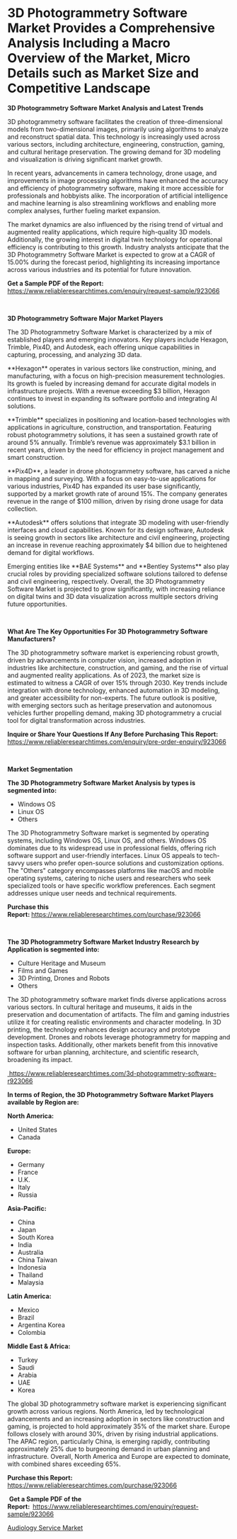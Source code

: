 <p><h1>3D Photogrammetry Software Market Provides a Comprehensive Analysis Including a Macro Overview of the Market, Micro Details such as Market Size and Competitive Landscape</h1></p><p><strong>3D Photogrammetry Software Market Analysis and Latest Trends</strong></p>
<p><p>3D photogrammetry software facilitates the creation of three-dimensional models from two-dimensional images, primarily using algorithms to analyze and reconstruct spatial data. This technology is increasingly used across various sectors, including architecture, engineering, construction, gaming, and cultural heritage preservation. The growing demand for 3D modeling and visualization is driving significant market growth. </p><p>In recent years, advancements in camera technology, drone usage, and improvements in image processing algorithms have enhanced the accuracy and efficiency of photogrammetry software, making it more accessible for professionals and hobbyists alike. The incorporation of artificial intelligence and machine learning is also streamlining workflows and enabling more complex analyses, further fueling market expansion. </p><p>The market dynamics are also influenced by the rising trend of virtual and augmented reality applications, which require high-quality 3D models. Additionally, the growing interest in digital twin technology for operational efficiency is contributing to this growth. Industry analysts anticipate that the 3D Photogrammetry Software Market is expected to grow at a CAGR of 15.00% during the forecast period, highlighting its increasing importance across various industries and its potential for future innovation.</p></p>
<p><strong>Get a Sample PDF of the Report:&nbsp;</strong> <a href="https://www.reliableresearchtimes.com/enquiry/request-sample/923066?utm_campaign=3190&utm_medium=2&utm_source=Github&utm_content=ia&utm_term=05032025&utm_id=3d-photogrammetry-software">https://www.reliableresearchtimes.com/enquiry/request-sample/923066</a></p>
<p>&nbsp;</p>
<p><strong>3D Photogrammetry Software Major Market Players</strong></p>
<p><p>The 3D Photogrammetry Software Market is characterized by a mix of established players and emerging innovators. Key players include Hexagon, Trimble, Pix4D, and Autodesk, each offering unique capabilities in capturing, processing, and analyzing 3D data.</p><p>**Hexagon** operates in various sectors like construction, mining, and manufacturing, with a focus on high-precision measurement technologies. Its growth is fueled by increasing demand for accurate digital models in infrastructure projects. With a revenue exceeding $3 billion, Hexagon continues to invest in expanding its software portfolio and integrating AI solutions.</p><p>**Trimble** specializes in positioning and location-based technologies with applications in agriculture, construction, and transportation. Featuring robust photogrammetry solutions, it has seen a sustained growth rate of around 5% annually. Trimble’s revenue was approximately $3.1 billion in recent years, driven by the need for efficiency in project management and smart construction.</p><p>**Pix4D**, a leader in drone photogrammetry software, has carved a niche in mapping and surveying. With a focus on easy-to-use applications for various industries, Pix4D has expanded its user base significantly, supported by a market growth rate of around 15%. The company generates revenue in the range of $100 million, driven by rising drone usage for data collection.</p><p>**Autodesk** offers solutions that integrate 3D modeling with user-friendly interfaces and cloud capabilities. Known for its design software, Autodesk is seeing growth in sectors like architecture and civil engineering, projecting an increase in revenue reaching approximately $4 billion due to heightened demand for digital workflows.</p><p>Emerging entities like **BAE Systems** and **Bentley Systems** also play crucial roles by providing specialized software solutions tailored to defense and civil engineering, respectively. Overall, the 3D Photogrammetry Software Market is projected to grow significantly, with increasing reliance on digital twins and 3D data visualization across multiple sectors driving future opportunities.</p></p>
<p>&nbsp;</p>
<p><strong>What Are The Key Opportunities For 3D Photogrammetry Software Manufacturers?</strong></p>
<p><p>The 3D photogrammetry software market is experiencing robust growth, driven by advancements in computer vision, increased adoption in industries like architecture, construction, and gaming, and the rise of virtual and augmented reality applications. As of 2023, the market size is estimated to witness a CAGR of over 15% through 2030. Key trends include integration with drone technology, enhanced automation in 3D modeling, and greater accessibility for non-experts. The future outlook is positive, with emerging sectors such as heritage preservation and autonomous vehicles further propelling demand, making 3D photogrammetry a crucial tool for digital transformation across industries.</p></p>
<p><strong>Inquire or Share Your Questions If Any Before Purchasing This Report:</strong> <a href="https://www.reliableresearchtimes.com/enquiry/pre-order-enquiry/923066?utm_campaign=3190&utm_medium=2&utm_source=Github&utm_content=ia&utm_term=05032025&utm_id=3d-photogrammetry-software">https://www.reliableresearchtimes.com/enquiry/pre-order-enquiry/923066</a></p>
<p>&nbsp;</p>
<p><strong>Market Segmentation</strong></p>
<p><strong>The 3D Photogrammetry Software Market Analysis by types is segmented into:</strong></p>
<p><ul><li>Windows OS</li><li>Linux OS</li><li>Others</li></ul></p>
<p><p>The 3D Photogrammetry Software market is segmented by operating systems, including Windows OS, Linux OS, and others. Windows OS dominates due to its widespread use in professional fields, offering rich software support and user-friendly interfaces. Linux OS appeals to tech-savvy users who prefer open-source solutions and customization options. The "Others" category encompasses platforms like macOS and mobile operating systems, catering to niche users and researchers who seek specialized tools or have specific workflow preferences. Each segment addresses unique user needs and technical requirements.</p></p>
<p><strong>Purchase this Report:&nbsp;</strong><a href="https://www.reliableresearchtimes.com/purchase/923066?utm_campaign=3190&utm_medium=2&utm_source=Github&utm_content=ia&utm_term=05032025&utm_id=3d-photogrammetry-software">https://www.reliableresearchtimes.com/purchase/923066</a></p>
<p>&nbsp;</p>
<p><strong>The 3D Photogrammetry Software Market Industry Research by Application is segmented into:</strong></p>
<p><ul><li>Culture Heritage and Museum</li><li>Films and Games</li><li>3D Printing, Drones and Robots</li><li>Others</li></ul></p>
<p><p>The 3D photogrammetry software market finds diverse applications across various sectors. In cultural heritage and museums, it aids in the preservation and documentation of artifacts. The film and gaming industries utilize it for creating realistic environments and character modeling. In 3D printing, the technology enhances design accuracy and prototype development. Drones and robots leverage photogrammetry for mapping and inspection tasks. Additionally, other markets benefit from this innovative software for urban planning, architecture, and scientific research, broadening its impact.</p></p>
<p><a href="https://www.reliableresearchtimes.com/3d-photogrammetry-software-r923066?utm_campaign=3190&utm_medium=2&utm_source=Github&utm_content=ia&utm_term=05032025&utm_id=3d-photogrammetry-software">&nbsp;https://www.reliableresearchtimes.com/3d-photogrammetry-software-r923066</a></p>
<p><strong>In terms of Region, the 3D Photogrammetry Software Market Players available by Region are:</strong></p>
<p>
    <p> <strong> North America: </strong>
        <ul>
            <li>United States</li>
            <li>Canada</li>
        </ul>
        </p> 
    <p> <strong> Europe: </strong>
        <ul>
            <li>Germany</li>
            <li>France</li>
            <li>U.K.</li>
            <li>Italy</li>
            <li>Russia</li>
        </ul>
        </p> 
    <p> <strong> Asia-Pacific: </strong>
        <ul>
            <li>China</li>
            <li>Japan</li>
            <li>South Korea</li>
            <li>India</li>
            <li>Australia</li>
            <li>China Taiwan</li>
            <li>Indonesia</li>
            <li>Thailand</li>
            <li>Malaysia</li>
        </ul>
        </p> 
    <p> <strong> Latin America: </strong>
        <ul>
            <li>Mexico</li>
            <li>Brazil</li>
            <li>Argentina Korea</li>
            <li>Colombia</li>
        </ul>
        </p> 
    <p> <strong> Middle East & Africa: </strong>
        <ul>
            <li>Turkey</li>
            <li>Saudi</li>
            <li>Arabia</li>
            <li>UAE</li>
            <li>Korea</li>
        </ul>
    </p>
    </p>
<p><p>The global 3D photogrammetry software market is experiencing significant growth across various regions. North America, led by technological advancements and an increasing adoption in sectors like construction and gaming, is projected to hold approximately 35% of the market share. Europe follows closely with around 30%, driven by rising industrial applications. The APAC region, particularly China, is emerging rapidly, contributing approximately 25% due to burgeoning demand in urban planning and infrastructure. Overall, North America and Europe are expected to dominate, with combined shares exceeding 65%.</p></p>
<p><strong>Purchase this Report: </strong><a href="https://www.reliableresearchtimes.com/purchase/923066?utm_campaign=3190&utm_medium=2&utm_source=Github&utm_content=ia&utm_term=05032025&utm_id=3d-photogrammetry-software">https://www.reliableresearchtimes.com/purchase/923066</a></p>
<p>&nbsp;<strong>Get a Sample PDF of the Report:&nbsp;&nbsp;</strong><a href="https://www.reliableresearchtimes.com/enquiry/request-sample/923066?utm_campaign=3190&utm_medium=2&utm_source=Github&utm_content=ia&utm_term=05032025&utm_id=3d-photogrammetry-software">https://www.reliableresearchtimes.com/enquiry/request-sample/923066</a></p>
<p><strong></strong></p>
<p><p><a href="https://github.com/hunanuzmez/Market-Research-Report-List-1/blob/main/audiology-service-market.md?utm_campaign=3190&utm_medium=2&utm_source=Github&utm_content=ia&utm_term=05032025&utm_id=3d-photogrammetry-software">Audiology Service Market</a></p></p>